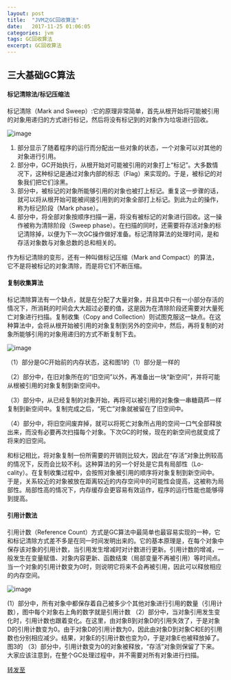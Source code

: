 ```yaml
---
layout: post
title:  "JVM之GC回收算法"
date:   2017-11-25 01:06:05
categories: jvm
tags: GC回收算法
excerpt: GC回收算法
---
```


## 三大基础GC算法

#### 标记清除法/标记压缩法

标记清除（Mark and Sweep）:它的原理非常简单，首先从根开始将可能被引用的对象用递归的方式进行标记，然后将没有标记到的对象作为垃圾进行回收。

![image](http://7xpuj1.com1.z0.glb.clouddn.com/%E6%A0%87%E8%AE%B0%E6%B8%85%E9%99%A4%E7%AE%97%E6%B3%95.png)

1. 部分显示了随着程序的运行而分配出一些对象的状态，一个对象可以对其他的对象进行引用。
2. 部分中，GC开始执行，从根开始对可能被引用的对象打上“标记”。大多数情况下，这种标记是通过对象内部的标志（Flag）来实现的。于是，被标记的对象我们把它们涂黑。
3. 部分中，被标记的对象所能够引用的对象也被打上标记。重复这一步骤的话，就可以将从根开始可能被间接引用到的对象全部打上标记。到此为止的操作，称为标记阶段（Mark phase）。
4. 部分中，将全部对象按顺序扫描一遍，将没有被标记的对象进行回收。这一操作被称为清除阶段（Sweep phase）。在扫描的同时，还需要将存活对象的标记清除掉，以便为下一次GC操作做好准备。标记清除算法的处理时间，是和存活对象数与对象总数的总和相关的。

作为标记清除的变形，还有一种叫做标记压缩（Mark and Compact）的算法，它不是将被标记的对象清除，而是将它们不断压缩。

#### 复制收集算法

标记清除算法有一个缺点，就是在分配了大量对象，并且其中只有一小部分存活的情况下，所消耗的时间会大大超过必要的值，这是因为在清除阶段还需要对大量死亡对象进行扫描。复制收集（Copy and Collection）则试图克服这一缺点。在这种算法中，会将从根开始被引用的对象复制到另外的空间中，然后，再将复制的对象所能够引用的对象用递归的方式不断复制下去。

![image](http://7xpuj1.com1.z0.glb.clouddn.com/%E8%B5%8B%E5%80%BC%E6%94%B6%E9%9B%86%E7%AE%97%E6%B3%95.png)

（1）部分是GC开始前的内存状态，这和图1的（1）部分是一样的

（2）部分中，在旧对象所在的“旧空间”以外，再准备出一块“新空间”，并将可能从根被引用的对象复制到新空间中。

（3）部分中，从已经复制的对象开始，再将可以被引用的对象像一串糖葫芦一样复制到新空间中。复制完成之后，“死亡”对象就被留在了旧空间中。

（4）部分中，将旧空间废弃掉，就可以将死亡对象所占用的空间一口气全部释放出来，而没有必要再次扫描每个对象。下次GC的时候，现在的新空间也就变成了将来的旧空间。

和标记相比，将对象复制一份所需要的开销则比较大，因此在“存活”对象比例较高的情况下，反而会比较不利。这种算法的另一个好处是它具有局部性（Lo-cality）。在复制收集过程中，会按照对象被引用的顺序将对象复制到新空间中。于是，关系较近的对象被放在距离较近的内存空间中的可能性会提高，这被称为局部性。局部性高的情况下，内存缓存会更容易有效运作，程序的运行性能也能够得到提高。

#### 引用计数法

引用计数（Reference Count）方式是GC算法中最简单也最容易实现的一种，它和标记清除方式差不多是在同一时间发明出来的。它的基本原理是，在每个对象中保存该对象的引用计数，当引用发生增减时对计数进行更新。引用计数的增减，一般发生在变量赋值、对象内容更新、函数结束（局部变量不再被引用）等时间点。当一个对象的引用计数变为0时，则说明它将来不会再被引用，因此可以释放相应的内存空间。

![image](http://7xpuj1.com1.z0.glb.clouddn.com/%E5%BC%95%E7%94%A8%E8%AE%A1%E6%95%B0%E6%B3%95.png)

(1）部分中，所有对象中都保存着自己被多少个其他对象进行引用的数量（引用计数），图中每个对象右上角的数字就是引用计数
（2）部分中，当对象引用发生变化时，引用计数也跟着变化。在这里，由对象B到对象D的引用失效了，于是对象D的引用计数变为0。由于对象D的引用计数为0，因此由对象D到对象C和E的引用数也分别相应减少。结果，对象E的引用计数也变为0，于是对象E也被释放掉了。图3的
（3）部分中，引用计数变为0的对象被释放，“存活”对象则保留了下来。大家应该注意到，在整个GC处理过程中，并不需要对所有对象进行扫描。

[转发至](https://segmentfault.com/a/1190000004665100)
